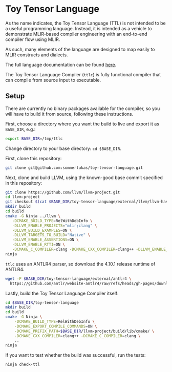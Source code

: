 # Toy Tensor Language

As the name indicates, the Toy Tensor Language (TTL) is not intended to be a
useful programming language. Instead, it is intended as a vehicle to demonstrate
MLIR-based compiler engineering with an end-to-end compiler flow using MLIR.

As such, many elements of the language are designed to map easily to MLIR
constructs and dialects.

The full language documentation can be found [here](doc/language.md).

The Toy Tensor Language Compiler (`ttlc`) is fully functional compiler that can
compile from source input to executable.

## Setup

There are currently no binary packages available for the compiler, so you will
have to build it from source, following these instructions.

First, choose a directory where you want the build to live and export it as
`BASE_DIR`, e.g.:

```sh
export BASE_DIR=/tmp/ttlc
```

Change directory to your base directory: `cd $BASE_DIR`. 

First, clone this repository:

```sh
git clone git@github.com:sommerlukas/toy-tensor-language.git
```

Next, clone and build LLVM, using the known-good base commit specified in this
repository:

```sh
git clone https://github.com/llvm/llvm-project.git
cd llvm-project
git checkout $(cat $BASE_DIR/toy-tensor-language/external/llvm/llvm-hash.txt)
mkdir build
cd build
cmake -G Ninja ../llvm \
   -DCMAKE_BUILD_TYPE=RelWithDebInfo \
   -DLLVM_ENABLE_PROJECTS="mlir;clang" \
   -DLLVM_BUILD_EXAMPLES=ON \
   -DLLVM_TARGETS_TO_BUILD="Native" \
   -DLLVM_ENABLE_ASSERTIONS=ON \
   -DLLVM_ENABLE_RTTI=ON \
   -DCMAKE_C_COMPILER=clang -DCMAKE_CXX_COMPILER=clang++ -DLLVM_ENABLE_LLD=ON
ninja
```

`ttlc` uses an ANTLR4 parser, so download the 4.10.1 release runtime of ANTLR4.

```sh
wget -P $BASE_DIR/toy-tensor-language/external/antlr4 \
  https://github.com/antlr/website-antlr4/raw/refs/heads/gh-pages/download/antlr-4.10.1-complete.jar
```

Lastly, build the Toy Tensor Language Compiler itself:

```sh
cd $BASE_DIR/toy-tensor-language
mkdir build
cd build
cmake -G Ninja \
    -DCMAKE_BUILD_TYPE=RelWithDebInfo \
    -DCMAKE_EXPORT_COMPILE_COMMANDS=ON \
    -DCMAKE_PREFIX_PATH=$BASE_DIR/llvm-project/build/lib/cmake/ \
    -DCMAKE_CXX_COMPILER=clang++ -DCMAKE_C_COMPILER=clang \
    ..
ninja
```

If you want to test whether the build was successful, run the tests:

```sh
ninja check-ttl
```

